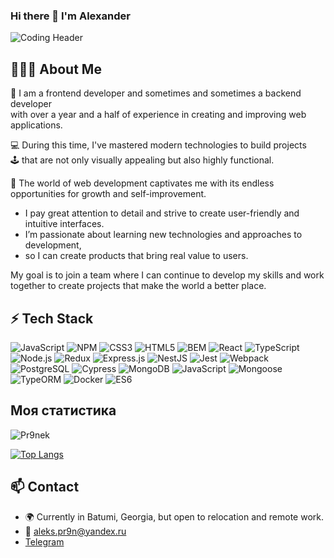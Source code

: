 ### Hi there 👋 I'm Alexander

![Coding Header](https://media.giphy.com/media/qgQUggAC3Pfv687qPC/giphy.gif)

## 🧑🏻‍💻 About Me
🌱 I am a frontend developer and sometimes and sometimes a backend developer  
with over a year and a half of experience in creating and improving web applications. 

💻 During this time, I've mastered modern technologies to build projects   
🕹 that are not only visually appealing but also highly functional.  

🌱 The world of web development captivates me with its endless opportunities for growth and self-improvement.

- I pay great attention to detail and strive to create user-friendly and intuitive interfaces.  
- I’m passionate about learning new technologies and approaches to development,
- so I can create products that bring real value to users.

My goal is to join a team where I can continue to develop my skills and work together to create projects that make the world a better place.

## ⚡ Tech Stack

![JavaScript](https://img.shields.io/badge/-JavaScript-000?&logo=JavaScript)
![NPM](https://img.shields.io/badge/-NPM-000?&logo=npm)
![CSS3](https://img.shields.io/badge/-CSS3-000?&logo=CSS3&logoColor=1572B6)
![HTML5](https://img.shields.io/badge/-HTML5-000?&logo=HTML5)
![BEM](https://img.shields.io/badge/-BEM-000?&logo=BEM)
![React](https://img.shields.io/badge/-React-000?&logo=React)
![TypeScript](https://img.shields.io/badge/-TypeScript-000?&logo=TypeScript)
![Node.js](https://img.shields.io/badge/-Node.js-000?&logo=Node.js)
![Redux](https://img.shields.io/badge/-Redux-000?&logo=Redux)
![Express.js](https://img.shields.io/badge/-Express.js-000?&logo=Express)
![NestJS](https://img.shields.io/badge/-NestJS-000?&logo=NestJS)
![Jest](https://img.shields.io/badge/-Jest-000?&logo=Jest)
![Webpack](https://img.shields.io/badge/-Webpack-000?&logo=Webpack)
![PostgreSQL](https://img.shields.io/badge/-PostgreSQL-000?&logo=PostgreSQL)
![Cypress](https://img.shields.io/badge/-Cypress-000?&logo=Cypress)
![MongoDB](https://img.shields.io/badge/-MongoDB-000?&logo=MongoDB)
![JavaScript](https://img.shields.io/badge/-JavaScript-000?&logo=JavaScript)
![Mongoose](https://img.shields.io/badge/-Mongoose-000?&logo=Mongoose)
![TypeORM](https://img.shields.io/badge/-TypeORM-000?&logo=TypeORM)
![Docker](https://img.shields.io/badge/-Docker-000?&logo=Docker)
![ES6](https://img.shields.io/badge/-ES6-000?&logo=JavaScript)

## Моя статистика
<p align="left"> <img src="https://github-readme-stats.vercel.app/api?username=Pr9nek&show_icons=true&theme=gotham" alt="Pr9nek" />  
 
  
[![Top Langs](https://github-readme-stats.vercel.app/api/top-langs/?username=Pr9nek&theme=gotham)](https://github.com/anuraghazra/github-readme-stats)

## 📫 Contact

- 🌍 Currently in Batumi, Georgia, but open to relocation and remote work.
- 📧 [aleks.pr9n@yandex.ru](mailto:aleks.pr9n@yandex.ru)
- [Telegram](https://t.me/pr9nek)

